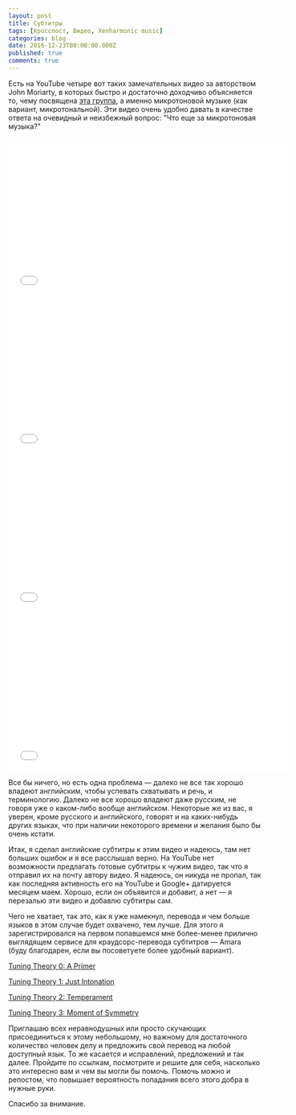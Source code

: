 ```yaml
---
layout: post
title: Субтитры
tags: [Кросспост, Видео, Xenharmonic music]
categories: blog
date: 2016-12-23T00:00:00.000Z
published: true
comments: true
---
```

Есть на YouTube четыре вот таких замечательных видео за авторством John Moriarty, в которых быстро и достаточно доходчиво объясняется то, чему посвящена [эта группа](https://vk.com/xenharmony), а именно микротоновой музыке (как вариант, микротональной).
Эти видео очень удобно давать в качестве ответа на очевидный и неизбежный вопрос: "Что еще за микротоновая музыка?"

<iframe width="560" height="315" src="//www.youtube.com/embed/DB2aHGW45fY" frameborder="0"> </iframe>

<iframe width="560" height="315" src="//www.youtube.com/embed/S7YRYm-trAs" frameborder="0"> </iframe>

<iframe width="560" height="315" src="//www.youtube.com/embed/ZoAuVgndmbU" frameborder="0"> </iframe>

<iframe width="560" height="315" src="//www.youtube.com/embed/KwOdsHc4h7s" frameborder="0"> </iframe>

Все бы ничего, но есть одна проблема — далеко не все так хорошо владеют английским, чтобы успевать схватывать и речь, и терминологию. Далеко не все хорошо владеют даже русским, не говоря уже о каком-либо вообще английском.
Некоторые же из вас, я уверен, кроме русского и английского, говорят и на каких-нибудь других языках, что при наличии некоторого времени и желания было бы очень кстати.

Итак, я сделал английские субтитры к этим видео и надеюсь, там нет больших ошибок и я все расслышал верно. На YouTube нет возможности предлагать готовые субтитры к чужим видео, так что я отправил их на почту автору видео. Я надеюсь, он никуда не пропал, так как последняя активность его на YouTube и Google+ датируется месяцем маем.
Хорошо, если он объявится и добавит, а нет — я перезалью эти видео и добавлю субтитры сам.

Чего не хватает, так это, как я уже намекнул, перевода и чем больше языков в этом случае будет охвачено, тем лучше.
Для этого я зарегистрировался на первом попавшемся мне более-менее прилично выглядящем сервисе для краудсорс-перевода субтитров — Amara (буду благодарен, если вы посоветуете более удобный вариант).

[Tuning Theory 0: A Primer](http://amara.org/ru/videos/0CppfQ2mXIWx/info/tuning-theory-0-a-primer-microtonal-theory/)

[Tuning Theory 1: Just Intonation](http://amara.org/ru/videos/Bn7RXzYNr3sD/info/tuning-theory-1-just-intonation-microtonal-theory/)

[Tuning Theory 2: Temperament](http://amara.org/ru/videos/9TkbYhvWhbiT/info/tuning-theory-2-temperament-microtonal-theory/)

[Tuning Theory 3: Moment of Symmetry](http://amara.org/ru/videos/4vzi4ooqivR7/info/tuning-theory-3-moment-of-symmetry-microtonal-theory/)

Приглашаю всех неравнодушных или просто скучающих присоединиться к этому небольшому, но важному для достаточного количество человек делу и предложить свой перевод на любой доступный язык.
То же касается и исправлений, предложений и так далее. Пройдите по ссылкам, посмотрите и решите для себя, насколько это интересно вам и чем вы могли бы помочь.
Помочь можно и репостом, что повышает вероятность попадания всего этого добра в нужные руки.

Спасибо за внимание.
